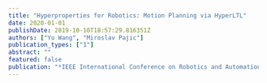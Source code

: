 ```yaml
---
title: "Hyperproperties for Robotics: Motion Planning via HyperLTL"
date: 2020-01-01
publishDate: 2019-10-10T18:57:29.816351Z
authors: ["Yu Wang", "Miroslav Pajic"]
publication_types: ["1"]
abstract: ""
featured: false
publication: "*IEEE International Conference on Robotics and Automation (ICRA) (Submitted)*"
---
```



